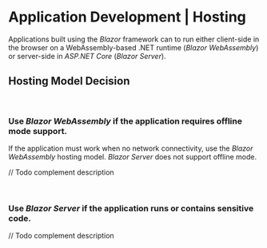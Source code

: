 # Application Development | Hosting

Applications built using the _Blazor_ framework can to run either client-side in the browser on a WebAssembly-based .NET runtime (_Blazor WebAssembly_) or server-side in
_ASP.NET Core_ (_Blazor Server_). 
<br>


## Hosting Model Decision
<br>


### Use _Blazor WebAssembly_ if the application requires offline mode support.

If the application must work when no network connectivity, use the _Blazor WebAssembly_ hosting model. _Blazor Server_ does not support offline mode.

// Todo complement description

<br>


### Use _Blazor Server_ if the application runs or contains sensitive code.

// Todo complement description

<br>